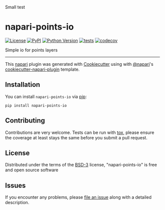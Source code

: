 Small test

# napari-points-io

[![License](https://img.shields.io/pypi/l/napari-points-io.svg?color=green)](https://github.com/maweigert/napari-points-io/raw/master/LICENSE)
[![PyPI](https://img.shields.io/pypi/v/napari-points-io.svg?color=green)](https://pypi.org/project/napari-points-io)
[![Python Version](https://img.shields.io/pypi/pyversions/napari-points-io.svg?color=green)](https://python.org)
[![tests](https://github.com/maweigert/napari-points-io/workflows/tests/badge.svg)](https://github.com/maweigert/napari-points-io/actions)
[![codecov](https://codecov.io/gh/maweigert/napari-points-io/branch/master/graph/badge.svg)](https://codecov.io/gh/maweigert/napari-points-io)

Simple io for points layers

----------------------------------

This [napari] plugin was generated with [Cookiecutter] using with [@napari]'s [cookiecutter-napari-plugin] template.

<!--
Don't miss the full getting started guide to set up your new package:
https://github.com/napari/cookiecutter-napari-plugin#getting-started

and review the napari docs for plugin developers:
https://napari.org/docs/plugins/index.html
-->

## Installation

You can install `napari-points-io` via [pip]:

    pip install napari-points-io

## Contributing

Contributions are very welcome. Tests can be run with [tox], please ensure
the coverage at least stays the same before you submit a pull request.

## License

Distributed under the terms of the [BSD-3] license,
"napari-points-io" is free and open source software

## Issues

If you encounter any problems, please [file an issue] along with a detailed description.

[napari]: https://github.com/napari/napari
[Cookiecutter]: https://github.com/audreyr/cookiecutter
[@napari]: https://github.com/napari
[MIT]: http://opensource.org/licenses/MIT
[BSD-3]: http://opensource.org/licenses/BSD-3-Clause
[GNU GPL v3.0]: http://www.gnu.org/licenses/gpl-3.0.txt
[GNU LGPL v3.0]: http://www.gnu.org/licenses/lgpl-3.0.txt
[Apache Software License 2.0]: http://www.apache.org/licenses/LICENSE-2.0
[Mozilla Public License 2.0]: https://www.mozilla.org/media/MPL/2.0/index.txt
[cookiecutter-napari-plugin]: https://github.com/napari/cookiecutter-napari-plugin

[file an issue]: https://github.com/maweigert/napari-points-io/issues

[napari]: https://github.com/napari/napari
[tox]: https://tox.readthedocs.io/en/latest/
[pip]: https://pypi.org/project/pip/
[PyPI]: https://pypi.org/
